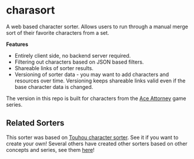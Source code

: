 # charasort
A web based character sorter. Allows users to run through a manual merge sort of their favorite
characters from a set.

**Features**
 * Entirely client side, no backend server required.
 * Filtering out characters based on JSON based filters.
 * Shareable links of sorter results.
 * Versioning of sorter data - you may want to add characters and resources over time. Versioning keeps shareable links valid even if the base character data is changed.
 
The version in this repo is built for characters from the [Ace Attorney](https://en.wikipedia.org/wiki/Ace_Attorney) game series.

## Related Sorters
This  sorter was based on [Touhou character sorter](https://execfera.github.io/charasort/). See it if you want to create your own!
Several others have created other sorters based on other concepts and series, see them [here](https://github.com/execfera/charasort/wiki)!

